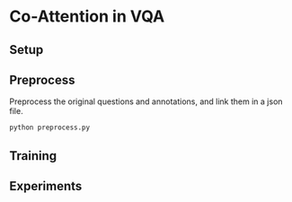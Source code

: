 # Co-Attention in VQA

## Setup

## Preprocess

Preprocess the original questions and annotations, and link them in a json file.

```bash
python preprocess.py
```

## Training



## Experiments